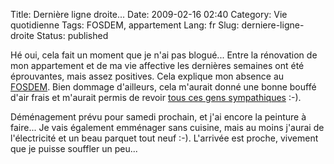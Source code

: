 Title: Dernière ligne droite...
Date: 2009-02-16 02:40
Category: Vie quotidienne
Tags: FOSDEM, appartement
Lang: fr
Slug: derniere-ligne-droite
Status: published

Hé oui, cela fait un moment que je n'ai pas blogué... Entre la rénovation de
mon appartement et de ma vie affective les dernières semaines ont été
éprouvantes, mais assez positives. Cela explique mon absence au
[FOSDEM](http://www.fosdem.org/). Bien dommage d'ailleurs, cela m'aurait donné
une bonne bouffé d'air frais et m'aurait permis de revoir [tous ces gens
sympathiques](http://blog.crozat.net/2009/02/did-somebody-asked-for-gnome-group.html)
:-).

Déménagement prévu pour samedi prochain, et j'ai encore la peinture à faire...
Je vais également emménager sans cuisine, mais au moins j'aurai de
l'électricité et un beau parquet tout neuf :-). L'arrivée est proche, vivement
que je puisse souffler un peu...
